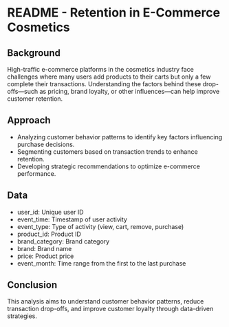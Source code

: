# README - Retention in E-Commerce Cosmetics

## Background

High-traffic e-commerce platforms in the cosmetics industry face challenges where many users add products to their carts but only a few complete their transactions. Understanding the factors behind these drop-offs—such as pricing, brand loyalty, or other influences—can help improve customer retention.

## Approach

- Analyzing customer behavior patterns to identify key factors influencing purchase decisions.
- Segmenting customers based on transaction trends to enhance retention.
- Developing strategic recommendations to optimize e-commerce performance.

## Data

- user_id: Unique user ID
- event_time: Timestamp of user activity
- event_type: Type of activity (view, cart, remove, purchase)
- product_id: Product ID
- brand_category: Brand category
- brand: Brand name
- price: Product price
- event_month: Time range from the first to the last purchase

## Conclusion

This analysis aims to understand customer behavior patterns, reduce transaction drop-offs, and improve customer loyalty through data-driven strategies.

